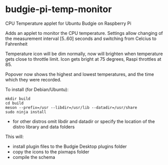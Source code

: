 # budgie-pi-temp-monitor
CPU Temperature applet for Ubuntu Budgie on Raspberry Pi

Adds an applet to monitor the CPU temperature.
Settings allow changing of the measurement interval [5..60] seconds and switching from Celcius to Fahrenheit

Temperature icon will be dim normally, now will brighten when temperature gets close to throttle limit.
Icon gets bright at 75 degrees, Raspi throttles at 85.

Popover now shows the highest and lowest temperatures, and the time which they were recorded.

To install (for Debian/Ubuntu):

    mkdir build
    cd build
    meson --prefix=/usr --libdir=/usr/lib --datadir=/usr/share
    sudo ninja install

* for other distros omit libdir and datadir or specify the location of the distro library and data folders

This will:
* install plugin files to the Budgie Desktop plugins folder
* copy the icons to the pixmaps folder
* compile the schema
